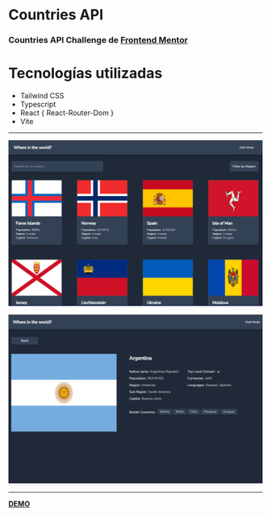 # Countries API

### Countries API Challenge de [Frontend Mentor](https://www.frontendmentor.io/challenges/rest-countries-api-with-color-theme-switcher-5cacc469fec04111f7b848ca)

# Tecnologías utilizadas

* Tailwind CSS
* Typescript
* React { React-Router-Dom }
* Vite

---
![](./src/assets/homeImage.png)

![](./src/assets/sectionImage.png)

---

**[DEMO](https://countries-api-tsx.vercel.app/)**

